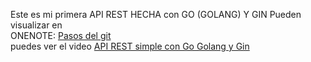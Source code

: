 Este es mi primera API REST HECHA con GO (GOLANG) Y GIN
Pueden visualizar en 
<br>
ONENOTE: <a href="https://onedrive.live.com/view.aspx?resid=A63B3F665A5415ED%212527&id=documents&wd=target%28Go%20%28Golang%5C%29%20y%20Gin.one%7C71708F56-1667-4CC7-AF63-5B8E79E1225F%2F%29">Pasos del git</a>
<br>
puedes ver el video <a href="https://www.youtube.com/watch?v=ip9q-Kdsr2c&t=1235s">API REST simple con Go Golang y Gin<a>

<iframe width="660" height="315" border-box="10px" hidden="overflow" src="https://www.youtube.com/embed/ip9q-Kdsr2c" title="YouTube video player" frameborder="0" allow="accelerometer; autoplay; clipboard-write; encrypted-media; gyroscope; picture-in-picture; web-share" allowfullscreen></iframe>
